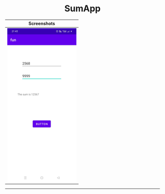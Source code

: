#  <h1 align="center">SumApp</h1>
<table>
    <thead>
        <tr>
          <th colspan="2"><b>Screenshots</b></th>
        </tr>
    </thead>
    <tbody>
        <tr>
            <td><img src="Sum.jpeg" widht="300" height="500"></td> 
        </tr>
    </tbody>
</table>
<hr size="4" noshade="">
